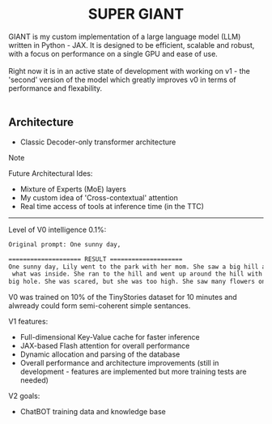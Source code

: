 <h1 align="center">SUPER GIANT</h1>
<!-- <p align="center"> SUPERsupreme Utra PROfesional ELITE ReVolutIonary GIGA intelligent ArtIfical neXus TITAN </p> -->

GIANT is my custom implementation of a large language model (LLM) written in Python - JAX.
It is designed to be efficient, scalable and robust, with a focus on performance on a single GPU and ease of use.
<br>
<br>
Right now it is in an active state of development with working on v1 - the 'second' version of the model which greatly improves v0 in terms of performance and flexability.
<br><br>
## Architecture
- Classic Decoder-only transformer architecture
> [!NOTE]
> Future Architectural Ides:
> - Mixture of Experts (MoE) layers
> - My custom idea of 'Cross-contextual' attention
> - Real time access of tools at inference time (in the TTC)

---

Level of V0 intelligence 0.1%:
```bash
Original prompt: One sunny day,

==================== RESULT ====================
One sunny day, Lily went to the park with her mom. She saw a big hill and wanted to see
 what was inside. She ran to the hill and went up around the hill with her hands. She saw a
big hole. She was scared, but she was too high. She saw many flowers on the ground<EOF>
```
V0 was trained on 10% of the TinyStories dataset for 10 minutes and alwready could form semi-coherent simple sentances.


V1 features:
- Full-dimensional Key-Value cache for faster inference
- JAX-based Flash attention for overall performance
- Dynamic allocation and parsing of the database 
- Overall performance and architecture improvements
(still in development - features are implemented but more training tests are needed)

V2 goals:
- ChatBOT training data and knowledge base
